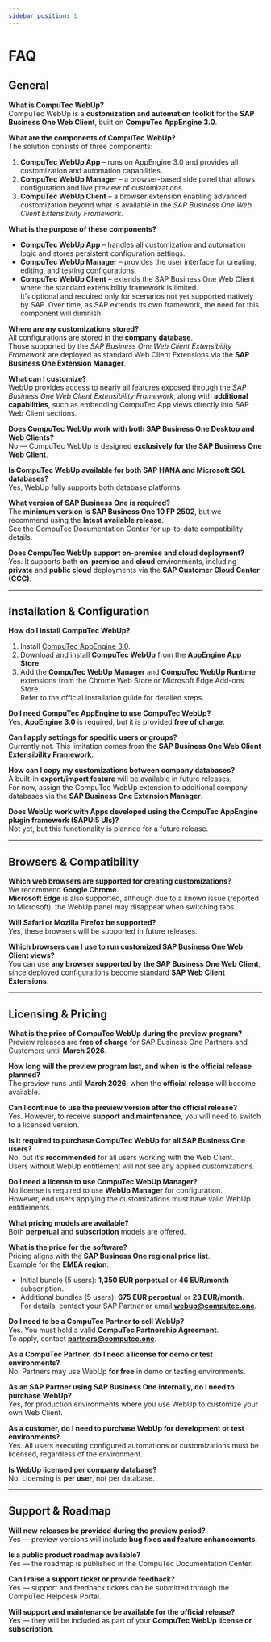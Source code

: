 ```yaml
---
sidebar_position: 1
---
```


# FAQ

## General

**What is CompuTec WebUp?**  
CompuTec WebUp is a **customization and automation toolkit** for the **SAP Business One Web Client**, built on **CompuTec AppEngine 3.0**.

**What are the components of CompuTec WebUp?**  
The solution consists of three components:

1. **CompuTec WebUp App** – runs on AppEngine 3.0 and provides all customization and automation capabilities.  
2. **CompuTec WebUp Manager** – a browser-based side panel that allows configuration and live preview of customizations.  
3. **CompuTec WebUp Client** – a browser extension enabling advanced customization beyond what is available in the *SAP Business One Web Client Extensibility Framework*.

**What is the purpose of these components?**  

- **CompuTec WebUp App** – handles all customization and automation logic and stores persistent configuration settings.  
- **CompuTec WebUp Manager** – provides the user interface for creating, editing, and testing configurations.  
- **CompuTec WebUp Client** – extends the SAP Business One Web Client where the standard extensibility framework is limited.  
  It’s optional and required only for scenarios not yet supported natively by SAP. Over time, as SAP extends its own framework, the need for this component will diminish.

**Where are my customizations stored?**  
All configurations are stored in the **company database**.  
Those supported by the *SAP Business One Web Client Extensibility Framework* are deployed as standard Web Client Extensions via the **SAP Business One Extension Manager**.

**What can I customize?**  
WebUp provides access to nearly all features exposed through the *SAP Business One Web Client Extensibility Framework*, along with **additional capabilities**, such as embedding CompuTec App views directly into SAP Web Client sections.

**Does CompuTec WebUp work with both SAP Business One Desktop and Web Clients?**  
No — CompuTec WebUp is designed **exclusively for the SAP Business One Web Client**.

**Is CompuTec WebUp available for both SAP HANA and Microsoft SQL databases?**  
Yes, WebUp fully supports both database platforms.

**What version of SAP Business One is required?**  
The **minimum version is SAP Business One 10 FP 2502**, but we recommend using the **latest available release**.  
See the CompuTec Documentation Center for up-to-date compatibility details.

**Does CompuTec WebUp support on-premise and cloud deployment?**  
Yes. It supports both **on-premise** and **cloud** environments, including **private** and **public cloud** deployments via the **SAP Customer Cloud Center (CCC)**.

---

## Installation & Configuration

**How do I install CompuTec WebUp?**  
1. Install [CompuTec AppEngine 3.0](https://learn.computec.one/docs/appengine/releases/appengine/download).  
2. Download and install **CompuTec WebUp** from the **AppEngine App Store**.  
3. Add the **CompuTec WebUp Manager** and **CompuTec WebUp Runtime** extensions from the Chrome Web Store or Microsoft Edge Add-ons Store.  
Refer to the official installation guide for detailed steps.

**Do I need CompuTec AppEngine to use CompuTec WebUp?**  
Yes, **AppEngine 3.0** is required, but it is provided **free of charge**.

**Can I apply settings for specific users or groups?**  
Currently not. This limitation comes from the **SAP Business One Web Client Extensibility Framework**.

**How can I copy my customizations between company databases?**  
A built-in **export/import feature** will be available in future releases.  
For now, assign the CompuTec WebUp extension to additional company databases via the **SAP Business One Extension Manager**.

**Does WebUp work with Apps developed using the CompuTec AppEngine plugin framework (SAPUI5 UIs)?**  
Not yet, but this functionality is planned for a future release.

---

## Browsers & Compatibility

**Which web browsers are supported for creating customizations?**  
We recommend **Google Chrome**.  
**Microsoft Edge** is also supported, although due to a known issue (reported to Microsoft), the WebUp panel may disappear when switching tabs.

**Will Safari or Mozilla Firefox be supported?**  
Yes, these browsers will be supported in future releases.

**Which browsers can I use to run customized SAP Business One Web Client views?**  
You can use **any browser supported by the SAP Business One Web Client**, since deployed configurations become standard **SAP Web Client Extensions**.

---

## Licensing & Pricing

**What is the price of CompuTec WebUp during the preview program?**  
Preview releases are **free of charge** for SAP Business One Partners and Customers until **March 2026**.

**How long will the preview program last, and when is the official release planned?**  
The preview runs until **March 2026**, when the **official release** will become available.

**Can I continue to use the preview version after the official release?**  
Yes. However, to receive **support and maintenance**, you will need to switch to a licensed version.

**Is it required to purchase CompuTec WebUp for all SAP Business One users?**  
No, but it’s **recommended** for all users working with the Web Client.  
Users without WebUp entitlement will not see any applied customizations.

**Do I need a license to use CompuTec WebUp Manager?**  
No license is required to use **WebUp Manager** for configuration.  
However, end users applying the customizations must have valid WebUp entitlements.

**What pricing models are available?**  
Both **perpetual** and **subscription** models are offered.

**What is the price for the software?**  
Pricing aligns with the **SAP Business One regional price list**.  
Example for the **EMEA region**:  
- Initial bundle (5 users): **1,350 EUR perpetual** or **46 EUR/month** subscription.  
- Additional bundles (5 users): **675 EUR perpetual** or **23 EUR/month**.  
For details, contact your SAP Partner or email **webup@computec.one**.

**Do I need to be a CompuTec Partner to sell WebUp?**  
Yes. You must hold a valid **CompuTec Partnership Agreement**.  
To apply, contact **partners@computec.one**.

**As a CompuTec Partner, do I need a license for demo or test environments?**  
No. Partners may use WebUp **for free** in demo or testing environments.

**As an SAP Partner using SAP Business One internally, do I need to purchase WebUp?**  
Yes, for production environments where you use WebUp to customize your own Web Client.

**As a customer, do I need to purchase WebUp for development or test environments?**  
Yes. All users executing configured automations or customizations must be licensed, regardless of the environment.

**Is WebUp licensed per company database?**  
No. Licensing is **per user**, not per database.

---

## Support & Roadmap

**Will new releases be provided during the preview period?**  
Yes — preview versions will include **bug fixes and feature enhancements**.

**Is a public product roadmap available?**  
Yes — the roadmap is published in the CompuTec Documentation Center.

**Can I raise a support ticket or provide feedback?**  
Yes — support and feedback tickets can be submitted through the CompuTec Helpdesk Portal.

**Will support and maintenance be available for the official release?**  
Yes — they will be included as part of your **CompuTec WebUp license or subscription**.
